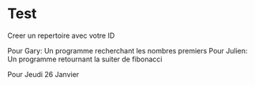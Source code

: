 # Test

Creer un repertoire avec votre ID

Pour Gary: Un programme recherchant les nombres premiers
Pour Julien: Un programme retournant la suiter de fibonacci

Pour Jeudi 26 Janvier
